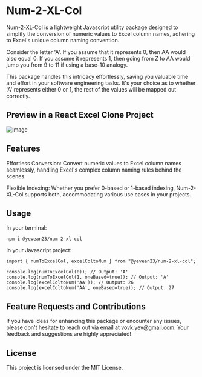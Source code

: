 # Num-2-XL-Col

Num-2-XL-Col is a lightweight Javascript utility package designed to simplify the conversion of numeric values to Excel column names, adhering to Excel's unique column naming convention. 

Consider the letter 'A'. If you assume that it represents 0, then AA would also equal 0. If you assume it represents 1, then going from Z to AA would jump you from 9 to 11 if using a base-10 analogy.

This package handles this intricacy effortlessly, saving you valuable time and effort in your software engineering tasks. It's your choice as to whether 'A' represents either 0 or 1, the rest of the values will be mapped out correctly.


## Preview in a React Excel Clone Project
![image](https://github.com/Yevean23/Num-2-XL-Col/assets/56968596/d51c6a41-1153-43c2-9b5b-1994d9a9c947)


## Features

Effortless Conversion: Convert numeric values to Excel column names seamlessly, handling Excel's complex column naming rules behind the scenes.

Flexible Indexing: Whether you prefer 0-based or 1-based indexing, Num-2-XL-Col supports both, accommodating various use cases in your projects.


## Usage
In your terminal:
```
npm i @yevean23/num-2-xl-col
```

In your Javascript project:
```
import { numToExcelCol, excelColtoNum } from "@yevean23/num-2-xl-col";

console.log(numToExcelCol(0)); // Output: 'A'
console.log(numToExcelCol(1, oneBased=true)); // Output: 'A'
console.log(excelColtoNum('AA')); // Output: 26
console.log(excelColtoNum('AA', oneBased=true)); // Output: 27
```


## Feature Requests and Contributions
If you have ideas for enhancing this package or encounter any issues, please don't hesitate to reach out via email at vovk.yev@gmail.com. Your feedback and suggestions are highly appreciated!


## License
This project is licensed under the MIT License.
